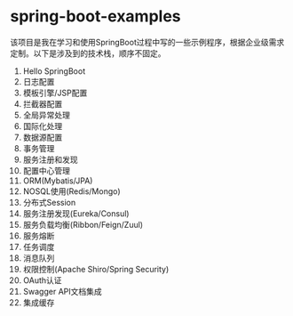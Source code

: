 # spring-boot-examples

该项目是我在学习和使用SpringBoot过程中写的一些示例程序，根据企业级需求定制。以下是涉及到的技术栈，顺序不固定。

1. Hello SpringBoot
2. 日志配置
3. 模板引擎/JSP配置
4. 拦截器配置
5. 全局异常处理
6. 国际化处理
7. 数据源配置
8. 事务管理
9. 服务注册和发现
10. 配置中心管理
11. ORM(Mybatis/JPA)
12. NOSQL使用(Redis/Mongo)
13. 分布式Session
14. 服务注册发现(Eureka/Consul)
14. 服务负载均衡(Ribbon/Feign/Zuul)
15. 服务熔断
17. 任务调度
18. 消息队列
19. 权限控制(Apache Shiro/Spring Security)
20. OAuth认证
21. Swagger API文档集成
22. 集成缓存
